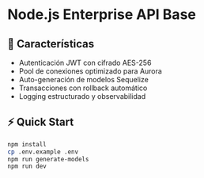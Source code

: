 # Node.js Enterprise API Base

## 🚀 Características
- Autenticación JWT con cifrado AES-256
- Pool de conexiones optimizado para Aurora
- Auto-generación de modelos Sequelize
- Transacciones con rollback automático
- Logging estructurado y observabilidad

## ⚡ Quick Start
```bash
npm install
cp .env.example .env
npm run generate-models
npm run dev